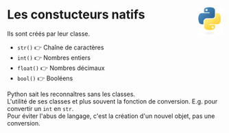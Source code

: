 # **Les constucteurs natifs**<a href="../../../"><img align="right" src="../../../assets/Python-logo-notext.svg" alt="Python" height="64px"></a>
Ils sont créés par leur classe.  
* `str()` 👉 Chaîne de caractères
* `int()` 👉 Nombres entiers
* `float()` 👉 Nombres décimaux
* `bool()` 👉 Booléens

Python sait les reconnaîtres sans les classes.  
L'utilité de ses classes et plus souvent la fonction de conversion. E.g. pour convertir un `int` en `str`.  
Pour éviter l'abus de langage, c'est la création d'un nouvel objet, pas une conversion.
